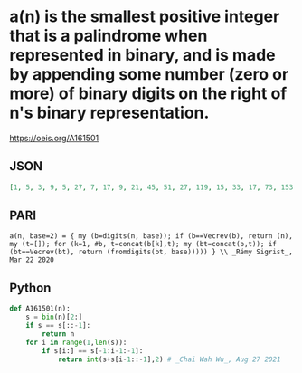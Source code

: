 # a\(n\) is the smallest positive integer that is a palindrome when represented in binary, and is made by appending some number \(zero or more\) of binary digits on the right of n's binary representation\.
https://oeis.org/A161501
## JSON
```JSON
[1, 5, 3, 9, 5, 27, 7, 17, 9, 21, 45, 51, 27, 119, 15, 33, 17, 73, 153, 165, 21, 45, 93, 99, 51, 107, 27, 231, 119, 495, 31, 65, 33, 273, 561, 73, 297, 153, 313, 325, 165, 85, 693, 717, 45, 93, 189, 195, 99, 403, 51, 843, 107, 219, 443, 455, 231, 471, 119, 975, 495, 2015]
```
## PARI
```PARI
a(n, base=2) = { my (b=digits(n, base)); if (b==Vecrev(b), return (n), my (t=[]); for (k=1, #b, t=concat(b[k],t); my (bt=concat(b,t)); if (bt==Vecrev(bt), return (fromdigits(bt, base))))) } \\ _Rémy Sigrist_, Mar 22 2020
```
## Python
```Python
def A161501(n):
    s = bin(n)[2:]
    if s == s[::-1]:
        return n
    for i in range(1,len(s)):
        if s[i:] == s[-1:i-1:-1]:
            return int(s+s[i-1::-1],2) # _Chai Wah Wu_, Aug 27 2021
```
